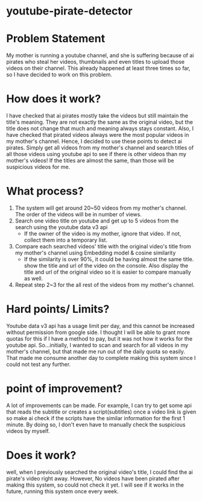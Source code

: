 # youtube-pirate-detector
# Problem Statement
My mother is running a youtube channel, and she is suffering because of ai pirates who steal her videos, thumbnails and even titles to upload those videos on their channel. This already happened at least three times so far, so I have decided to work on this problem.  

# How does it work?
I have checked that ai pirates mostly take the videos but still maintain the title's meaning. They are not exactly the same as the original video, but the title does not change that much and meaning always stays constant. Also, I have checked that pirated videos always were the most popular videos in my mother's channel. Hence, I decided to use these points to detect ai pirates. Simply get all videos from my mother's channel and search titles of all those videos using youtube api to see if there is other videos than my mother's videos! If the titles are almost the same, than those will be suspicious videos for me.

# What process?
1. The system will get around 20~50 videos from my mother's channel. The order of the videos will be in number of views.
2. Search one video title on youtube and get up to 5 videos from the search using the youtube data v3 api
   - If the owner of the video is my mother, ignore that video. If not, collect them into a temporary list.
3. Compare each searched videos' title with the original video's title from my mother's channel using Embedding model & cosine similarity
   - If the similarity is over 90%, it could be having almost the same title. show the title and url of the video on the console. Also display the title and url of the original video so it is easier to compare manually as well.
4. Repeat step 2~3 for the all rest of the videos from my mother's channel.

# Hard points/ Limits?
Youtube data v3 api has a usage limit per day, and this cannot be increased without permission from google side. I thought I will be able to grant more quotas for this if I have a method to pay, but it was not how it works for the youtube api. So...initially, I wanted to scan and search for all videos in my mother's channel, but that made me run out of the daily quota so easily. That made me consume another day to complete making this system since I could not test any further.

# point of improvement?
A lot of improvements can be made. For example, I can try to get some api that reads the subtitle or creates a script(subtitles) once a video link is given so make ai check if the scripts have the similar information for the first 1 minute. By doing so, I don't even have to manually check the suspicious videos by myself.

# Does it work?
well, when I previously searched the original video's title, I could find the ai pirate's video right away. However, No videos have been pirated after making this system, so could not check it yet. I will see if it works in the future, running this system once every week.
